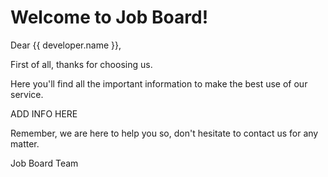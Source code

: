 Welcome to Job Board!
=====================

Dear {{ developer.name }},

First of all, thanks for choosing us.

Here you'll find all the important information to make the best use of our service.

ADD INFO HERE

Remember, we are here to help you so, don't hesitate to contact us for any matter.

Job Board Team

